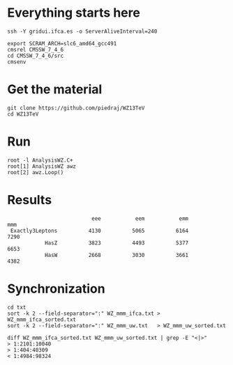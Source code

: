 Everything starts here
====

    ssh -Y gridui.ifca.es -o ServerAliveInterval=240

    export SCRAM_ARCH=slc6_amd64_gcc491
    cmsrel CMSSW_7_4_6
    cd CMSSW_7_4_6/src
    cmsenv


Get the material
====

    git clone https://github.com/piedraj/WZ13TeV
    cd WZ13TeV


Run
====

    root -l AnalysisWZ.C+
    root[1] AnalysisWZ awz
    root[2] awz.Loop()


Results
====

                               eee           eem           emm           mmm
     Exactly3Leptons          4130          5065          6164          7290
                HasZ          3823          4493          5377          6653
                HasW          2668          3030          3661          4382


Synchronization
====

    cd txt
    sort -k 2 --field-separator=":" WZ_mmm_ifca.txt > WZ_mmm_ifca_sorted.txt
    sort -k 2 --field-separator=":" WZ_mmm_uw.txt   > WZ_mmm_uw_sorted.txt

    diff WZ_mmm_ifca_sorted.txt WZ_mmm_uw_sorted.txt | grep -E "<|>"
    > 1:2101:10040
    > 1:404:40309
    < 1:4984:98324

